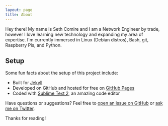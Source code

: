 ```yaml
---
layout: page
title: About
---
```


<p class="message">
  Hey there! My name is Seth Comire and I am a Network Engineer by trade, however I love learning new technology and expanding my area of expertise. I'm currently immersed in Linux (Debian distros), Bash, git, Raspberry Pis, and Python.
</p>

## Setup

Some fun facts about the setup of this project include:

* Built for [Jekyll](http://jekyllrb.com)
* Developed on GitHub and hosted for free on [GitHub Pages](https://pages.github.com)
* Coded with [Sublime Text 2](http://sublimetext.com), an amazing code editor

Have questions or suggestions? Feel free to [open an issue on GitHub](https://github.com/semico6/blog/issues/new) or [ask me on Twitter](https://twitter.com/semico6).

Thanks for reading!
